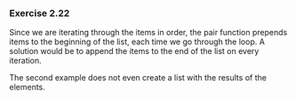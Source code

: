 ### Exercise 2.22
Since we are iterating through the items in order, the pair function prepends items to the beginning of the list, each time we go through the loop. A solution would be to append the items to the end of the list on every iteration.

The second example does not even create a list with the results of the elements.
